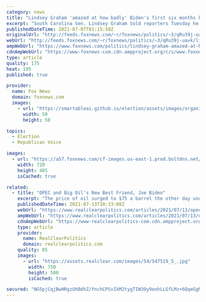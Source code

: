 ```yaml
---
category: news
title: "Lindsey Graham 'amazed at how badly' Biden's first six months have been"
excerpt: "South Carolina Sen. Lindsey Graham told reporters Tuesday he was “amazed at how badly” the first six months of the Biden administration has been for the U.S."
publishedDateTime: 2021-07-07T01:15:50Z
originalUrl: "http://feeds.foxnews.com/~r/foxnews/politics/~3/qRu39j-uavk/lindsey-graham-amazed-at-how-badly-bidens-first-six-months-have-been"
webUrl: "http://feeds.foxnews.com/~r/foxnews/politics/~3/qRu39j-uavk/lindsey-graham-amazed-at-how-badly-bidens-first-six-months-have-been"
ampWebUrl: "https://www.foxnews.com/politics/lindsey-graham-amazed-at-how-badly-bidens-first-six-months-have-been.amp"
cdnAmpWebUrl: "https://www-foxnews-com.cdn.ampproject.org/c/s/www.foxnews.com/politics/lindsey-graham-amazed-at-how-badly-bidens-first-six-months-have-been.amp"
type: article
quality: 175
heat: 195
published: true

provider:
  name: Fox News
  domain: foxnews.com
  images:
    - url: "https://smartableai.github.io/election/assets/images/organizations/foxnews.com-50x50.jpg"
      width: 50
      height: 50

topics:
  - Election
  - Republican Voice

images:
  - url: "https://a57.foxnews.com/cf-images.us-east-1.prod.boltdns.net/v1/static/694940094001/d0d8d343-77f3-4ad6-bd1a-c04ecad07862/2046e61b-479e-43b3-bf29-896fac829fb1/1280x720/match/720/405/image.jpg?ve=1&tl=1"
    width: 720
    height: 405
    isCached: true

related:
  - title: "OPEC and Big Oil's New Best Friend, Joe Biden"
    excerpt: "The price of oil surged to $75 a barrel the other day under President Joe Biden's green energy policies. The price was as low as $35 a barrel under"
    publishedDateTime: 2021-07-13T10:33:00Z
    webUrl: "https://www.realclearpolitics.com/articles/2021/07/13/opec_and_big_oils_new_best_friend_joe_biden_146068.html"
    ampWebUrl: "https://www.realclearpolitics.com/articles/2021/07/13/opec_and_big_oils_new_best_friend_joe_biden_146068.amp.html"
    cdnAmpWebUrl: "https://www-realclearpolitics-com.cdn.ampproject.org/c/s/www.realclearpolitics.com/articles/2021/07/13/opec_and_big_oils_new_best_friend_joe_biden_146068.amp.html"
    type: article
    provider:
      name: RealClearPolitics
      domain: realclearpolitics.com
    quality: 85
    images:
      - url: "https://assets.realclear.com/images/54/547519_5_.jpg"
        width: 750
        height: 500
        isCached: true

secured: "NG5pjCqjBwHRgzUhBdhZ/YnchCPSvIkM2tygTIW3Oy9eohLLGfLMz+6QqeGgMGaZWdAyMkeOxkCNT6fAun4XGjBLWXtX4pXyumXDz9HLCKDj2IprkEgR2a9ftU5Gmz2tA569vB3uZxOoulm/ZqLIUfRWT7cPZPExEJ63amoGG6i5k2ttkBOCZorHvRYziCPq+y7WlzSpIIyZTFBYYNZT7QTY7zSFNASVI9CjIYvanELCNQm9hlrHw3DPvDq4Qe5XDjikgLAmWforiV45rYUwZoAsmnYg0tFCY0W9aoIgvd3Zy4woErTV6h411X2/xa4RHm4kaKZelaOg/qUCoOAZxyOdUIl2jGeFgV1lhtAxduE=;Wv/uHl+Wvgs3yHmZQsuP7w=="
---
```


